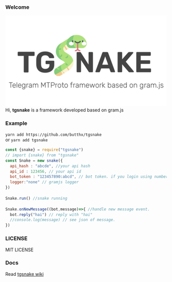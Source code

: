 ### Welcome
![tgsnake icon](./tgsnake.jpg)  
Hi, **tgsnake** is a framework developed based on gram.js
### Example 

`yarn add https://github.com/butthx/tgsnake`   
or 
`yarn add tgsnake`  

```javascript
const {snake} = require("tgsnake")
// import {snake} from "tgsnake"
const Snake = new snake({
  api_hash : "abcde", //your api hash
  api_id : 123456, // your api id
  bot_token : "123457890:abcd", // bot token. if you login using number delete this.
  logger:"none" // gramjs logger
})

Snake.run() //snake running

Snake.onNewMessage((bot,message)=>{ //handle new message event.
  bot.reply("hai") // reply with "hai"
  //console.log(message) // see json of message.
})
```
### LICENSE 
MIT LICENSE

### Docs
Read [tgsnake wiki](https://github.com/butthx/tgsnake/wiki/)
